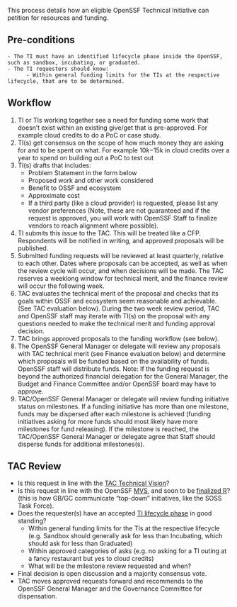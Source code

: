 This process details how an eligible OpenSSF Technical Initiative can petition for resources and funding.

## Pre-conditions ##
    - The TI must have an identified lifecycle phase inside the OpenSSF, such as sandbox, incubating, or graduated. 
    - The TI requesters should know: 
          - Within general funding limits for the TIs at the respective lifecycle, that are to be determined. 

## Workflow ##  
  1. TI or TIs working together see a need for funding some work that doesn’t exist within an existing give/get that is pre-approved. For example cloud credits to do a PoC or case study.
  2. TI(s) get consensus on the scope of how much money they are asking for and to be spent on what. For example $10k-$15k in cloud credits over a year to spend on building out a PoC to test out <some set of things>
  3. TI(s) drafts that includes:
     - Problem Statement in the form below
     - Proposed work and other work considered
     - Benefit to OSSF and ecosystem
     - Approximate cost
     - If a third party (like a cloud provider) is requested, please list any vendor preferences (Note, these are not guaranteed and if the request is approved, you will work with OpenSSF Staff to finalize vendors to reach alignment where possible).
  4. TI submits this issue to the TAC. This will be treated like a CFP. Respondents will be notified in writing, and approved proposals will be published.
  5.  Submitted funding requests will be reviewed at least quarterly, relative to each other. Dates where proposals can be accepted, as well as when the review cycle will occur, and when decisions will be made. The TAC reserves a weeklong window for technical merit, and the finance review will occur the following week.
  6.  TAC evaluates the technical merit of the proposal and checks that its goals within OSSF and ecosystem seem reasonable and achievable. (See TAC evaluation below). During the two week review period, TAC and OpenSSF staff may iterate with TI(s) on the proposal with any questions needed to make the technical merit and funding approval decision.
  7. TAC brings approved proposals to the funding workflow (see below).
  8. The OpenSSF General Manager or delegate will review any proposals with TAC technical merit (see Finance evaluation below) and determine which proposals will be funded based on the availability of funds. OpenSSF staff will distribute funds. Note: If the funding request is beyond the authorized financial delegation for the General Manager, the Budget and Finance Committee and/or OpenSSF board may have to approve.
  9. TAC/OpenSSF General Manager or delegate will review funding initiative status on milestones. If a funding initiative has more than one milestone, funds may be dispersed after each milestone is achieved (funding initiatives asking for more funds should most likely have more milestones for fund releasing). If the milestone is reached, the TAC/OpenSSF General Manager or delegate agree that Staff should disperse funds for additional milestones(s).

## TAC Review ##
  - Is this request in line with the [TAC Technical Vision](https://github.com/ossf/tac/blob/main/technical-vision.md)?
  - Is this request in line with the OpenSSF [MVS](https://openssf.org/about/), and soon to be [finalized R](https://docs.google.com/document/d/1UoQudHQuaXNzakhOYbAS3IceI9TkSSR6N0bgm1fTTK0/edit#heading=h.493lq0mo4y4f)? (this is how GB/GC communicate “top-down” initiatives, like the SOSS Task Force).
  - Does the requester(s) have an accepted [TI lifecycle phase](https://github.com/ossf/tac/tree/main/process) in good standing?
      - Within general funding limits for the TIs at the respective lifecycle (e.g. Sandbox should generally ask for less than Incubating, which should ask for less than Graduated)
      - Within approved categories of asks (e.g. no asking for a TI outing at a fancy restaurant but yes to cloud credits)
      - What will be the milestone review requested and when?
   - Final decision is open discussion and a majority consensus vote.
   - TAC moves approved requests forward and recommends to the OpenSSF General Manager and the Governance Committee for dispensation.
